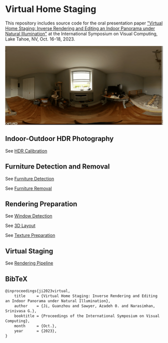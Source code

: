 # Virtual Home Staging

This repository includes source code for the oral presentation paper ["Virtual Home Staging: Inverse Rendering and Editing an Indoor Panorama under Natural Illumination"](https://arxiv.org/abs/2311.12265) at the International Symposium on Visual Computing, Lake Tahoe, NV, Oct. 16-18, 2023. 

![teaser image](furn2furn.gif)

## Indoor-Outdoor HDR Photography
See [HDR Calibration](https://github.com/Gzhji/vs_natural_ill/tree/main/01_HDR_Calibration) 

## Furniture Detection and Removal
See [Furniture Detection](https://github.com/Gzhji/vs_natural_ill/tree/main/02_Furn_Detect) 

See [Furniture Removal](https://github.com/Gzhji/vs_natural_ill/tree/main/02_Furn_Removal)

## Rendering Preparation
See [Window Detection](https://github.com/Gzhji/vs_natural_ill/tree/main/02_Win_Detection)

See [3D Layout](https://github.com/Gzhji/vs_natural_ill/tree/main/03_3DFloor_Mesh)

See [Texture Preparation](https://github.com/Gzhji/vs_natural_ill/tree/main/03_Reflectance_Tex)

## Virtual Staging
See [Rendering Pipeline](https://github.com/Gzhji/vs_natural_ill/tree/main/05_Virtual_Render)


## BibTeX
```
@inproceedings{ji2023virtual,
    title     = {Virtual Home Staging: Inverse Rendering and Editing an Indoor Panorama under Natural Illumination},
    author    = {Ji, Guanzhou and Sawyer, Azadeh 0. and Narasimhan, Srinivasa G.},
    booktitle = {Proceedings of the International Symposium on Visual Computing},
    month     = {Oct.},
    year      = {2023},
}
```
